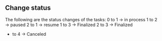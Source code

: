 


## Change status
The following are the status changes of the tasks:
0 to 1 -> in process
1 to 2 -> paused
2 to 1 -> resume
1 to 3 -> Finalized
2 to 3 -> Finalized
* to 4 -> Canceled 
